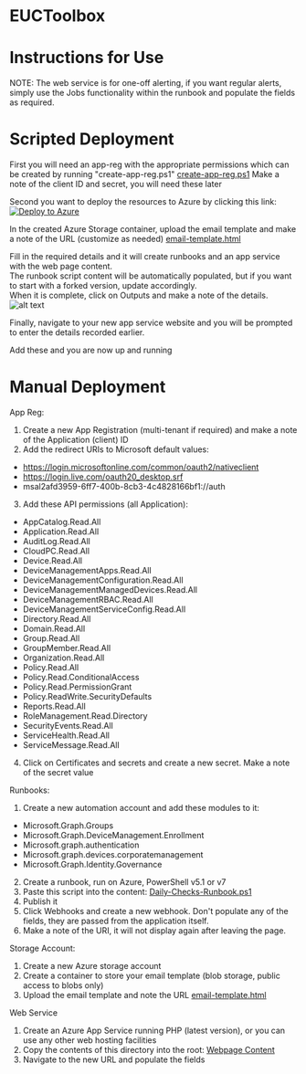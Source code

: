 # EUCToolbox
# Instructions for Use

NOTE: The web service is for one-off alerting, if you want regular alerts, simply use the Jobs functionality within the runbook and populate the fields as required.  



# Scripted Deployment

First you will need an app-reg with the appropriate permissions which can be created by running "create-app-reg.ps1"
[create-app-reg.ps1](https://raw.githubusercontent.com/qoole/EUCToolbox/main/Daily-Checks/Install%20Scripts/create-app-reg.ps1)
  Make a note of the client ID and secret, you will need these later

Second you want to deploy the resources to Azure by clicking this link:
[![Deploy to Azure](https://aka.ms/deploytoazurebutton)](https://portal.azure.com/#create/Microsoft.Template/uri/https%3A%2F%2Fraw.githubusercontent.com%2Fqoole%2FEUCToolbox%2Fmain%2FDaily-Checks%2FInstall%2520Scripts%2Farm-template.json)  

In the created Azure Storage container, upload the email template and make a note of the URL (customize as needed)
[email-template.html](https://raw.githubusercontent.com/qoole/EUCToolbox/main/Daily-Checks/Email%20Template/email-template.html)

Fill in the required details and it will create runbooks and an app service with the web page content.  
The runbook script content will be automatically populated, but if you want to start with a forked version, update accordingly.  
When it is complete, click on Outputs and make a note of the details.  
![alt text](https://euctoolbox.com/images/outputs-image.jpg)  

Finally, navigate to your new app service website and you will be prompted to enter the details recorded earlier.  


Add these and you are now up and running

# Manual Deployment

App Reg:
1) Create a new App Registration (multi-tenant if required) and make a note of the Application (client) ID
2) Add the redirect URIs to Microsoft default values:
- https://login.microsoftonline.com/common/oauth2/nativeclient
- https://login.live.com/oauth20_desktop.srf
- msal2afd3959-6ff7-400b-8cb3-4c4828166bf1://auth
3) Add these API permissions (all Application):
- AppCatalog.Read.All
- Application.Read.All
- AuditLog.Read.All
- CloudPC.Read.All
- Device.Read.All
- DeviceManagementApps.Read.All
- DeviceManagementConfiguration.Read.All
- DeviceManagementManagedDevices.Read.All
- DeviceManagementRBAC.Read.All
- DeviceManagementServiceConfig.Read.All
- Directory.Read.All
- Domain.Read.All
- Group.Read.All
- GroupMember.Read.All
- Organization.Read.All
- Policy.Read.All
- Policy.Read.ConditionalAccess
- Policy.Read.PermissionGrant
- Policy.ReadWrite.SecurityDefaults
- Reports.Read.All
- RoleManagement.Read.Directory
- SecurityEvents.Read.All
- ServiceHealth.Read.All
- ServiceMessage.Read.All
4) Click on Certificates and secrets and create a new secret.  Make a note of the secret value

Runbooks:
1) Create a new automation account and add these modules to it:
 - Microsoft.Graph.Groups
 - Microsoft.Graph.DeviceManagement.Enrollment
 - Microsoft.graph.authentication
 - Microsoft.graph.devices.corporatemanagement
 - Microsoft.Graph.Identity.Governance
2) Create a runbook, run on Azure, PowerShell v5.1 or v7
3) Paste this script into the content:
[Daily-Checks-Runbook.ps1](https://raw.githubusercontent.com/qoole/EUCToolbox/main/Daily-Checks/Runbook%20Script/Daily-Checks-Runbook.ps1)
4) Publish it
5) Click Webhooks and create a new webhook.  Don't populate any of the fields, they are passed from the application itself.
6) Make a note of the URI, it will not display again after leaving the page.

Storage Account:
1) Create a new Azure storage account
2) Create a container to store your email template (blob storage, public access to blobs only)
3) Upload the email template and note the URL
[email-template.html](https://raw.githubusercontent.com/qoole/EUCToolbox/main/Daily-Checks/Email%20Template/email-template.html)


Web Service
1) Create an Azure App Service running PHP (latest version), or you can use any other web hosting facilities
2) Copy the contents of this directory into the root:
[Webpage Content](https://github.com/qoole/EUCToolbox/tree/main/Daily-Checks/Webpage%20Content)
3) Navigate to the new URL and populate the fields
